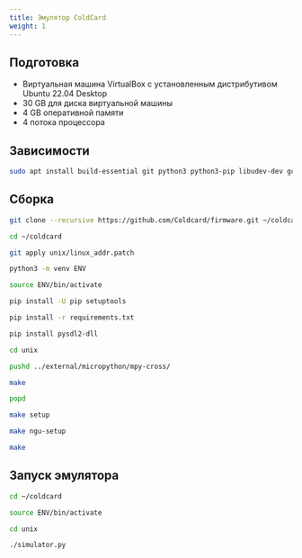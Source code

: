 ```yaml
---
title: Эмулятор ColdCard
weight: 1
---
```


## Подготовка

- Виртуальная машина VirtualBox с установленным дистрибутивом Ubuntu 22.04 Desktop
- 30 GB для диска виртуальной машины
- 4 GB оперативной памяти
- 4 потока процессора

## Зависимости

```bash
sudo apt install build-essential git python3 python3-pip libudev-dev gcc-arm-none-eabi libffi-dev xterm swig libpcsclite-dev python-is-python3 autoconf libtool python3-venv
```

## Сборка

```bash
git clone --recursive https://github.com/Coldcard/firmware.git ~/coldcard

cd ~/coldcard

git apply unix/linux_addr.patch

python3 -m venv ENV

source ENV/bin/activate

pip install -U pip setuptools

pip install -r requirements.txt

pip install pysdl2-dll

cd unix

pushd ../external/micropython/mpy-cross/

make

popd

make setup

make ngu-setup

make
```

## Запуск эмулятора

```bash
cd ~/coldcard

source ENV/bin/activate

cd unix

./simulator.py
```